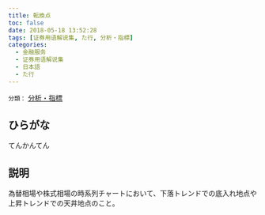 ```yaml
---
title: 転換点
toc: false
date: 2018-05-18 13:52:28
tags: [证券用语解说集, た行, 分析・指標]
categories:
  - 金融服务
  - 证券用语解说集
  - 日本語
  - た行
---
```


`分類：` [分析・指標](/tags/分析・指標/)

## ひらがな

てんかんてん

## 説明

為替相場や株式相場の時系列チャートにおいて、下落トレンドでの底入れ地点や上昇トレンドでの天井地点のこと。

